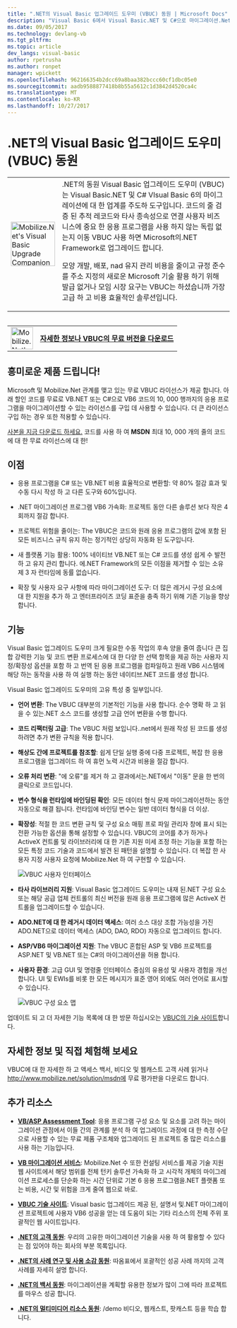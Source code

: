 ```yaml
---
title: ".NET의 Visual Basic 업그레이드 도우미 (VBUC) 동원 | Microsoft Docs"
description: "Visual Basic 6에서 Visual Basic.NET 및 C#으로 마이그레이션.Net의 도구 동원"
ms.date: 09/05/2017
ms.technology: devlang-vb
ms.tgt_pltfrm: 
ms.topic: article
dev_langs: visual-basic
author: rpetrusha
ms.author: ronpet
manager: wpickett
ms.openlocfilehash: 962166354b2dcc69a8baa382bccc60cf1dbc05e0
ms.sourcegitcommit: aadb9588877418b8b55a5612c1d3842d4520ca4c
ms.translationtype: MT
ms.contentlocale: ko-KR
ms.lasthandoff: 10/27/2017
---
```

# <a name="mobilizenets-visual-basic-upgrade-companion-vbuc"></a>.NET의 Visual Basic 업그레이드 도우미 (VBUC) 동원

<table>
   <tr>
      <td><img src="media/vbuc.png" alt="Mobilize.Net's Visual Basic Upgrade Companion (VBUC)" width="100" /> </td> 
      <td>.NET의 동원 Visual Basic 업그레이드 도우미 (VBUC)는 Visual Basic.NET 및 C# VIsual Basic 6의 마이그레이션에 대 한 업계를 주도하 도구입니다. 코드의 줄 검증 된 추적 레코드와 타사 종속성으로 연결 사용자 비즈니스에 중요 한 응용 프로그램을 사용 하지 않는 독립 없는지 이동 VBUC 사용 하면 Microsoft의.NET Framework로 업그레이드 합니다. </p>
모양 개발, 배포, nad 유지 관리 비용을 줄이고 규정 준수를 주소 지정의 새로운 Microsoft 기술 활용 하기 위해 발급 없거나 모임 시장 요구는 VBUC는 하셨습니까 가장 고급 하 고 비용 효율적인 솔루션입니다.</p> </td>  
   </tr>
<table>

<table>
   <tr>
      <td><a href="http://www.mobilize.net/solution/msdn"><img src="media/download.png" alt="Mobilize.Net's Visual Basic Upgrade Companion (VBUC)" width="50" /></a></td>
      <td><a href="http://www.mobilize.net/solution/msdn"><strong>자세한 정보나 VBUC의 무료 버전을 다운로드</string></a></td>
   </tr>
</table>  

## <a name="exciting-offer-for-you"></a>흥미로운 제품 드립니다!

Microsoft 및 Mobilize.Net 관계를 맺고 있는 무료 VBUC 라이선스가 제공 합니다. 아래 할인 코드를 무료로 VB.NET 또는 C#으로 VB6 코드의 10, 000 행까지의 응용 프로그램을 마이그레이션할 수 있는 라이선스를 구입 데 사용할 수 있습니다. 더 큰 라이선스 구입 하는 경우 또한 적용할 수 있습니다.

[사본을 지금 다운로드 하세요.](http://www.mobilize.net/solution/msdn) 코드를 사용 하 여 **MSDN** 최대 10, 000 개의 줄의 코드에 대 한 무료 라이선스에 대 한!

## <a name="benefits"></a>이점

- 응용 프로그램을 C# 또는 VB.NET 비용 효율적으로 변환할: 약 80% 절감 효과 및 수동 다시 작성 하 고 다른 도구와 60%입니다.

- .NET 마이그레이션 프로그램 VB6 가속화: 프로젝트 동안 다른 솔루션 보다 작은 4 회까지 절감 합니다.

- 프로젝트 위험을 줄이는: The VBUC은 코드와 원래 응용 프로그램의 값에 포함 된 모든 비즈니스 규칙 유지 하는 정기적인 상당히 자동화 된 도구입니다.

- 새 플랫폼 기능 활용: 100% 네이티브 VB.NET 또는 C# 코드를 생성 쉽게 수 발전 하 고 유지 관리 합니다. 에.NET Framework의 모든 이점을 제거할 수 있는 소유 제 3 자 런타임에 동률 없습니다.

- 확장 및 사용자 요구 사항에 따라 마이그레이션 도구: 더 많은 레거시 구성 요소에 대 한 지원을 추가 하 고 엔터프라이즈 코딩 표준을 충족 하기 위해 기존 기능을 향상 합니다.

## <a name="features"></a>기능

Visual Basic 업그레이드 도우미 크게 필요한 수동 작업의 후속 양을 줄여 줍니다 큰 집합 강력한 기능 및 코드 변환 프로세스에 대 한 다양 한 선택 항목을 제공 하는 사용자 지정/확장성 옵션을 포함 하 고 번역 된 응용 프로그램을 컴파일하고 원래 VB6 시스템에 해당 하는 동작을 사용 하 여 실행 하는 동안 네이티브.NET 코드를 생성 합니다.

Visual Basic 업그레이드 도우미의 고유 특성 중 일부입니다.

- **언어 변환**: The VBUC 대부분의 기본적인 기능을 사용 합니다. 순수 명확 하 고 읽을 수 있는.NET 소스 코드를 생성할 고급 언어 변환을 수행 합니다.

- **코드 리팩터링 고급**: The VBUC 처럼 보입니다..net에서 원래 작성 된 코드를 생성 하려면 추가 변환 규칙을 적용 합니다.

- **해상도 간에 프로젝트를 참조할**: 쉽게 단일 실행 중에 다중 프로젝트, 복잡 한 응용 프로그램을 업그레이드 하 여 휴먼 노력 시간과 비용을 절감 합니다.

- **오류 처리 변환**: "에 오류"를 제거 하 고 결과에서는.NET에서 "이동" 문을 한 번의 클릭으로 코드입니다.

- **변수 형식을 런타임에 바인딩된 확인**: 모든 데이터 형식 문제 마이그레이션하는 동안 자동으로 해결 됩니다. 런타임에 바인딩 변수는 일반 데이터 형식을 더 이상.
 
- **확장성**: 적절 한 코드 변환 규칙 및 구성 요소 매핑 프로 파일 관리자 창에 표시 되는 전환 가능한 옵션을 통해 설정할 수 있습니다. VBUC의 코어를 추가 하거나 ActiveX 컨트롤 및 라이브러리에 대 한 기존 지원 미세 조정 하는 기능을 포함 하는 모든 특정 코드 기술과 코드에서 발견 된 패턴을 설명할 수 있습니다. 더 복잡 한 사용자 지정 사용자 요청에 Mobilize.Net 하 여 구현할 수 있습니다.
 
  ![VBUC 사용자 인터페이스](./media/vbuc-screenshot.png) 

- **타사 라이브러리 지원**: Visual Basic 업그레이드 도우미는 내재 된.NET 구성 요소 또는 해당 공급 업체 컨트롤의 최신 버전을 원래 응용 프로그램에 많은 ActiveX 컨트롤을 업그레이드할 수 있습니다.

- **ADO.NET에 대 한 레거시 데이터 액세스**: 여러 소스 대상 조합 가능성을 가진 ADO.NET으로 데이터 액세스 (ADO, DAO, RDO) 자동으로 업그레이드 합니다.

- **ASP/VB6 마이그레이션 지원**: The VBUC 혼합된 ASP 및 VB6 프로젝트를 ASP.NET 및 VB.NET 또는 C#의 마이그레이션을 허용 합니다.

- **사용자 환경**: 고급 GUI 및 명령줄 인터페이스 중심의 유용성 및 사용자 경험을 개선 합니다. UI 및 EWIs를 비롯 한 모든 메시지가 표준 영어 외에도 여러 언어로 표시할 수 있습니다.
 
  ![VBUC 구성 요소 맵](./media/vbuc-component-maps.png)

업데이트 되 고 더 자세한 기능 목록에 대 한 방문 하십시오는 [VBUC의 기술 사이트](http://www.vbtonet.com/?msdn)합니다.

## <a name="learn-more-and-try-it-for-yourself"></a>자세한 정보 및 직접 체험해 보세요
VBUC에 대 한 자세한 하 고 액세스 백서, 비디오 및 웹캐스트 고객 사례 읽거나 http://www.mobilize.net/solution/msdn에 무료 평가판을 다운로드 합니다.

## <a name="additional-resources"></a>추가 리소스

- [**VB/ASP Assessment Tool**](https://www.mobilize.net/modernization-assessment-tool): 응용 프로그램 구성 요소 및 요소를 고려 하는 마이그레이션 관점에서 이들 간의 관계를 분석 하 여 업그레이드 과정에 대 한 측정 수단으로 사용할 수 있는 무료 제품 구조체와 업그레이드 된 프로젝트 중 많은 리소스를 사용 하는 기능입니다.

- [**VB 마이그레이션 서비스**](https://www.mobilize.net/solution/legacy-solutions/vbmap---migrate-from-vb6-to-net): Mobilize.Net 수 또한 컨설팅 서비스를 제공 기술 지원 웹 사이트에서 해당 범위를 전체 턴키 솔루션 가속화 하 고 시각적 개체의 마이그레이션 프로세스를 단순화 하는 시간 단위로 기본 6 응용 프로그램을.NET 플랫폼 또는 비용, 시간 및 위험을 크게 줄여 웹으로 바로.
 
- [**VBUC 기술 사이트**](http://www.vbtonet.com/?msdn): Visual basic 업그레이드 제공 된, 설명서 및.NET 마이그레이션 프로젝트에 사용자 VB6 성공을 얻는 데 도움이 되는 기타 리소스의 전체 주위 포괄적인 웹 사이트입니다.

- [**.NET의 고객 동원**](http://www.mobilize.net/resources/customer-list): 우리의 고유한 마이그레이션 기술을 사용 하 여 활용할 수 있다는 점 있어야 하는 회사의 부분 목록입니다.

- [**.NET의 사례 연구 및 사용 소감 동원**](http://www.mobilize.net/case-studies/case-studies): 따옴표에서 포괄적인 성공 사례 까지의 고객 사례를 자세히 설명 합니다.
 
- [**.NET의 백서 동원**](http://www.mobilize.net/whitepapers): 마이그레이션을 계획할 유용한 정보가 많이 그에 따라 프로젝트를 마우스 성공 합니다.
 
- [**.NET의 멀티미디어 리소스 동원**](http://www.mobilize.net/tech-resources): /demo 비디오, 웹캐스트, 팟캐스트 등을 학습 합니다.

 